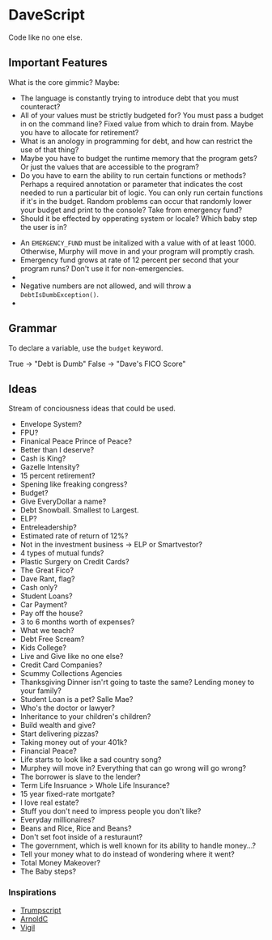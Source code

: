 # DaveScript

Code like no one else.

## Important Features

What is the core gimmic? Maybe:

- The language is constantly trying to introduce debt that you must counteract?
- All of your values must be strictly budgeted for? You must pass a budget in on the command line? Fixed value from which to drain from. Maybe you have to allocate for retirement?
- What is an anology in programming for debt, and how can restrict the use of that thing?
- Maybe you have to budget the runtime memory that the program gets? Or just the values that are accessible to the program?
- Do you have to earn the ability to run certain functions or methods? Perhaps a required annotation or parameter that indicates the cost needed to run a particular bit of logic. You can only run certain functions if it's in the budget. Random problems can occur that randomly lower your budget and print to the console? Take from emergency fund?
- Should it be effected by opperating system or locale? Which baby step the user is in?

* An `EMERGENCY_FUND` must be initalized with a value with of at least 1000. Otherwise, Murphy will move in and your program will promptly crash.
* Emergency fund grows at rate of 12 percent per second that your program runs? Don't use it for non-emergencies.
*
* Negative numbers are not allowed, and will throw a `DebtIsDumbException()`.
*

## Grammar

To declare a variable, use the `budget` keyword.

True -> "Debt is Dumb"
False -> "Dave's FICO Score"

## Ideas

Stream of conciousness ideas that could be used.

- Envelope System?
- FPU?
- Finanical Peace Prince of Peace?
- Better than I deserve?
- Cash is King?
- Gazelle Intensity?
- 15 percent retirement?
- Spening like freaking congress?
- Budget?
- Give EveryDollar a name?
- Debt Snowball. Smallest to Largest.
- ELP?
- Entreleadership?
- Estimated rate of return of 12%?
- Not in the investment business -> ELP or Smartvestor?
- 4 types of mutual funds?
- Plastic Surgery on Credit Cards?
- The Great Fico?
- Dave Rant, flag?
- Cash only?
- Student Loans?
- Car Payment?
- Pay off the house?
- 3 to 6 months worth of expenses?
- What we teach?
- Debt Free Scream?
- Kids College?
- Live and Give like no one else?
- Credit Card Companies?
- Scummy Collections Agencies
- Thanksgiving Dinner isn'rt going to taste the same? Lending money to your family?
- Student Loan is a pet? Salle Mae?
- Who's the doctor or lawyer?
- Inheritance to your children's children?
- Build wealth and give?
- Start delivering pizzas?
- Taking money out of your 401k?
- Financial Peace?
- Life starts to look like a sad country song?
- Murphey will move in? Everything that can go wrong will go wrong?
- The borrower is slave to the lender?
- Term Life Insruance > Whole Life Insurance?
- 15 year fixed-rate mortgate?
- I love real estate?
- Stuff you don't need to impress people you don't like?
- Everyday millionaires?
- Beans and Rice, Rice and Beans?
- Don't set foot inside of a resturaunt?
- The government, which is well known for its ability to handle money...?
- Tell your money what to do instead of wondering where it went?
- Total Money Makeover?
- The Baby steps?

### Inspirations

- [Trumpscript](https://github.com/samshadwell/TrumpScript)
- [ArnoldC](https://github.com/lhartikk/ArnoldC)
- [Vigil](https://github.com/munificent/vigil)
